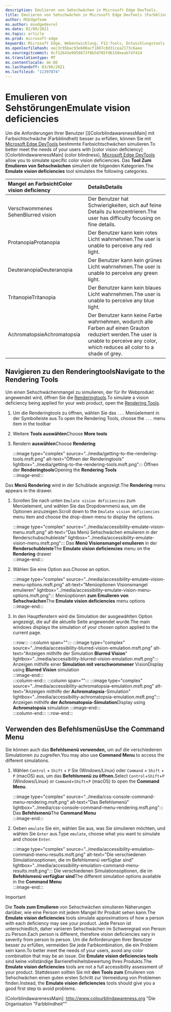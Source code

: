 ```yaml
---
description: Emulieren von Sehschwächen in Microsoft Edge DevTools.
title: Emulieren von Sehschwächen in Microsoft Edge DevTools (Farbblindheit)
author: MSEdgeTeam
ms.author: msedgedevrel
ms.date: 02/09/2021
ms.topic: article
ms.prod: microsoft-edge
keywords: Microsoft Edge, Webentwicklung, F12-Tools, Entwicklungstools
ms.openlocfilehash: eec3c95bac93e600acf1887c8d31cea2173c6aee
ms.sourcegitcommit: 6cf12643e9959873f8b5d785fd6158eeab74f424
ms.translationtype: MT
ms.contentlocale: de-DE
ms.lasthandoff: 03/06/2021
ms.locfileid: "11397874"
---
```

# <a name="emulate-vision-deficiencies"></a><span data-ttu-id="6a64e-104">Emulieren von Sehstörungen</span><span class="sxs-lookup"><span data-stu-id="6a64e-104">Emulate vision deficiencies</span></span>

<span data-ttu-id="6a64e-105">Um die Anforderungen Ihrer Benutzer [][ColorblindawarenessMain] mit Farbsichtschwäche \(Farbblindheit\) besser zu erfüllen, können Sie mit [Microsoft Edge DevTools][DevtoolsIndex] bestimmte Farbsichtschwächen simulieren.</span><span class="sxs-lookup"><span data-stu-id="6a64e-105">To better meet the needs of your users with [color vision deficiency][ColorblindawarenessMain] \(color blindness\), [Microsoft Edge DevTools][DevtoolsIndex] allow you to simulate specific color vision deficiencies.</span></span>  <span data-ttu-id="6a64e-106">Das **Tool Zum Emulieren von Sehschwächen** simuliert die folgenden Kategorien.</span><span class="sxs-lookup"><span data-stu-id="6a64e-106">The **Emulate vision deficiencies** tool simulates the following categories.</span></span>  

| <span data-ttu-id="6a64e-107">Mangel an Farbsicht</span><span class="sxs-lookup"><span data-stu-id="6a64e-107">Color vision deficiency</span></span> | <span data-ttu-id="6a64e-108">Details</span><span class="sxs-lookup"><span data-stu-id="6a64e-108">Details</span></span> |  
|:--- |:--- |  
| <span data-ttu-id="6a64e-109">Verschwommenes Sehen</span><span class="sxs-lookup"><span data-stu-id="6a64e-109">Blurred vision</span></span> | <span data-ttu-id="6a64e-110">Der Benutzer hat Schwierigkeiten, sich auf feine Details zu konzentrieren.</span><span class="sxs-lookup"><span data-stu-id="6a64e-110">The user has difficulty focusing on fine details.</span></span> |  
| <span data-ttu-id="6a64e-111">Protanopia</span><span class="sxs-lookup"><span data-stu-id="6a64e-111">Protanopia</span></span> | <span data-ttu-id="6a64e-112">Der Benutzer kann kein rotes Licht wahrnehmen.</span><span class="sxs-lookup"><span data-stu-id="6a64e-112">The user is unable to perceive any red light.</span></span> |  
| <span data-ttu-id="6a64e-113">Deuteranopia</span><span class="sxs-lookup"><span data-stu-id="6a64e-113">Deuteranopia</span></span> | <span data-ttu-id="6a64e-114">Der Benutzer kann kein grünes Licht wahrnehmen.</span><span class="sxs-lookup"><span data-stu-id="6a64e-114">The user is unable to perceive any green light.</span></span> |  
| <span data-ttu-id="6a64e-115">Tritanopie</span><span class="sxs-lookup"><span data-stu-id="6a64e-115">Tritanopia</span></span> | <span data-ttu-id="6a64e-116">Der Benutzer kann kein blaues Licht wahrnehmen.</span><span class="sxs-lookup"><span data-stu-id="6a64e-116">The user is unable to perceive any blue light.</span></span> |  
| <span data-ttu-id="6a64e-117">Achromatopsie</span><span class="sxs-lookup"><span data-stu-id="6a64e-117">Achromatopsia</span></span> | <span data-ttu-id="6a64e-118">Der Benutzer kann keine Farbe wahrnehmen, wodurch alle Farben auf einen Grauton reduziert werden.</span><span class="sxs-lookup"><span data-stu-id="6a64e-118">The user is unable to perceive any color, which reduces all color to a shade of grey.</span></span> |  

## <a name="navigate-to-the-rendering-tools"></a><span data-ttu-id="6a64e-119">Navigieren zu den Renderingtools</span><span class="sxs-lookup"><span data-stu-id="6a64e-119">Navigate to the Rendering Tools</span></span>  

<span data-ttu-id="6a64e-120">Um einen Sehschwächenmangel zu simulieren, der für Ihr Webprodukt angewendet wird, öffnen Sie die [Renderingtools][DevtoolsRenderingToolsIndex].</span><span class="sxs-lookup"><span data-stu-id="6a64e-120">To simulate a vision deficiency being applied for your web product, open the [Rendering Tools][DevtoolsRenderingToolsIndex].</span></span>  

1.  <span data-ttu-id="6a64e-121">Um die Renderingtools zu öffnen, wählen Sie das `...` Menüelement in der Symbolleiste aus.</span><span class="sxs-lookup"><span data-stu-id="6a64e-121">To open the Rendering Tools, choose the `...` menu item in the toolbar</span></span>  
1.  <span data-ttu-id="6a64e-122">Weitere **Tools auswählen**</span><span class="sxs-lookup"><span data-stu-id="6a64e-122">Choose **More tools**</span></span>  
1.  <span data-ttu-id="6a64e-123">Rendern **auswählen**</span><span class="sxs-lookup"><span data-stu-id="6a64e-123">Choose **Rendering**</span></span>  
    
    :::image type="complex" source="../media/getting-to-the-rendering-tools.msft.png" alt-text="Öffnen der Renderingtools" lightbox="../media/getting-to-the-rendering-tools.msft.png":::
       <span data-ttu-id="6a64e-125">Öffnen der **Renderingtools**</span><span class="sxs-lookup"><span data-stu-id="6a64e-125">Opening the **Rendering Tools**</span></span>  
    :::image-end:::  

<span data-ttu-id="6a64e-126">Das **Menü Rendering** wird in der Schublade angezeigt.</span><span class="sxs-lookup"><span data-stu-id="6a64e-126">The **Rendering** menu appears in the drawer.</span></span>  

1.  <span data-ttu-id="6a64e-127">Scrollen Sie nach unten `Emulate vision deficiencies` zum Menüelement, und wählen Sie das Dropdownmenü aus, um die Optionen anzuzeigen.</span><span class="sxs-lookup"><span data-stu-id="6a64e-127">Scroll down to the `Emulate vision deficiencies` menu item and choose the drop-down menu to display the options.</span></span>  
    
    :::image type="complex" source="../media/accessibility-emulate-vision-menu.msft.png" alt-text="Das Menü Sehschwächen emulieren in der Renderschubschubleiste" lightbox="../media/accessibility-emulate-vision-menu.msft.png":::
       <span data-ttu-id="6a64e-129">Das **Menü Visionsmangel emulieren** in der **Renderschubleiste**</span><span class="sxs-lookup"><span data-stu-id="6a64e-129">The **Emulate vision deficiencies** menu on the **Rendering** drawer</span></span>  
    :::image-end:::  
    
1.  <span data-ttu-id="6a64e-130">Wählen Sie eine Option aus.</span><span class="sxs-lookup"><span data-stu-id="6a64e-130">Choose an option.</span></span>  
    
    :::image type="complex" source="../media/accessibility-emulate-vision-menu-options.msft.png" alt-text="Menüoptionen Visionsmangel emulieren" lightbox="../media/accessibility-emulate-vision-menu-options.msft.png":::
       <span data-ttu-id="6a64e-132">Menüoptionen **zum Emulieren von Sehschwächen**</span><span class="sxs-lookup"><span data-stu-id="6a64e-132">The **Emulate vision deficiencies** menu options</span></span>  
    :::image-end:::  
    
1.  <span data-ttu-id="6a64e-133">In den Hauptfenstern wird die Simulation der ausgewählten Option angezeigt, die auf die aktuelle Seite angewendet wurde.</span><span class="sxs-lookup"><span data-stu-id="6a64e-133">The main windows displays the simulation of your chosen option applied to the current page.</span></span>  
    
    :::row:::
       :::column span="":::
          :::image type="complex" source="../media/accessibility-blurred-vision-emulation.msft.png" alt-text="Anzeigen mithilfe der Simulation **Blurred Vision**" lightbox="../media/accessibility-blurred-vision-emulation.msft.png":::
             <span data-ttu-id="6a64e-135">Anzeigen mithilfe einer **Simulation mit verschwommener** Vision</span><span class="sxs-lookup"><span data-stu-id="6a64e-135">Display using **Blurred Vision** simulation</span></span>  
          :::image-end:::  
       :::column-end:::
       :::column span="":::
          :::image type="complex" source="../media/accessibility-achromatopsia-emulation.msft.png" alt-text="Anzeigen mithilfe der **Achromatopsia**-Simulation" lightbox="../media/accessibility-achromatopsia-emulation.msft.png":::
             <span data-ttu-id="6a64e-137">Anzeigen mithilfe **der Achromatopsia-Simulation**</span><span class="sxs-lookup"><span data-stu-id="6a64e-137">Display using **Achromatopsia** simulation</span></span> :::image-end:::  
       :::column-end:::
    :::row-end:::
    
## <a name="use-the-command-menu"></a><span data-ttu-id="6a64e-138">Verwenden des Befehlsmenüs</span><span class="sxs-lookup"><span data-stu-id="6a64e-138">Use the Command Menu</span></span>  

<span data-ttu-id="6a64e-139">Sie können auch das **Befehlsmenü verwenden,** um auf die verschiedenen Simulationen zu zugreifen.</span><span class="sxs-lookup"><span data-stu-id="6a64e-139">You may also use **Command Menu** to access the different simulations.</span></span>  

1.  <span data-ttu-id="6a64e-140">Wählen `Control` + `Shift` + `P` Sie \(Windows/Linux\) oder `Command` + `Shift` + `P` \(macOS\) aus, um das **Befehlsmenü zu öffnen.**</span><span class="sxs-lookup"><span data-stu-id="6a64e-140">Select `Control`+`Shift`+`P` \(Windows/Linux\) or `Command`+`Shift`+`P` \(macOS\) to open the **Command Menu**.</span></span>  
    
    :::image type="complex" source="../media/css-console-command-menu-rendering.msft.png" alt-text="Das Befehlsmenü" lightbox="../media/css-console-command-menu-rendering.msft.png":::
       <span data-ttu-id="6a64e-142">Das **Befehlsmenü**</span><span class="sxs-lookup"><span data-stu-id="6a64e-142">The **Command Menu**</span></span>  
    :::image-end:::  
    
1.  <span data-ttu-id="6a64e-143">Geben `emulate` Sie ein, wählen Sie aus, was Sie simulieren möchten, und wählen Sie `Enter` aus.</span><span class="sxs-lookup"><span data-stu-id="6a64e-143">Type `emulate`, choose what you want to simulate and choose `Enter`.</span></span>  
    
    :::image type="complex" source="../media/accessibility-emulation-command-menu-results.msft.png" alt-text="Die verschiedenen Simulationsoptionen, die im Befehlsmenü verfügbar sind" lightbox="../media/accessibility-emulation-command-menu-results.msft.png":::
       <span data-ttu-id="6a64e-145">Die verschiedenen Simulationsoptionen, die im **Befehlsmenü verfügbar sind**</span><span class="sxs-lookup"><span data-stu-id="6a64e-145">The different simulation options available in the **Command Menu**</span></span>  
    :::image-end:::  
    
> [!IMPORTANT]
> <span data-ttu-id="6a64e-146">Die **Tools zum Emulieren** von Sehschwächen simulieren Näherungen darüber, wie eine Person mit jedem Mangel Ihr Produkt sehen kann.</span><span class="sxs-lookup"><span data-stu-id="6a64e-146">The **Emulate vision deficiencies** tools simulate approximations of how a person with each deficiency may see your product.</span></span>  <span data-ttu-id="6a64e-147">Jede Person ist unterschiedlich, daher variieren Sehschwächen im Schweregrad von Person zu Person.</span><span class="sxs-lookup"><span data-stu-id="6a64e-147">Each person is different, therefore vision deficiencies vary in severity from person to person.</span></span>  <span data-ttu-id="6a64e-148">Um die Anforderungen Ihrer Benutzer besser zu erfüllen, vermeiden Sie jede Farbkombination, die ein Problem sein kann.</span><span class="sxs-lookup"><span data-stu-id="6a64e-148">To better meet the needs of your users, avoid any color combination that may be an issue.</span></span>  <span data-ttu-id="6a64e-149">Die **Emulate vision deficiencies tools** sind keine vollständige Barrierefreiheitsbewertung Ihres Produkts.</span><span class="sxs-lookup"><span data-stu-id="6a64e-149">The **Emulate vision deficiencies** tools are not a full accessibility assessment of your product.</span></span>  <span data-ttu-id="6a64e-150">Stattdessen sollten Sie mit **den Tools zum** Emulieren von Sehschwächen einen guten ersten Schritt zur Vermeidung von Problemen finden.</span><span class="sxs-lookup"><span data-stu-id="6a64e-150">Instead, the **Emulate vision deficiencies** tools should  give you a good first step to avoid problems.</span></span>  

<!-- links -->  

[DevToolsIndex]: ../index.md "Microsoft Edge (Chromium) Developer Tools | Microsoft Docs"  
[DevtoolsRenderingToolsIndex]: ../rendering-tools/index.md "Analysieren der Laufzeitleistung | Microsoft Docs"  

[ColorblindawarenessMain]: http://www.colourblindawareness.org "Die Organisation "Farbblindheit""  

[AmfcbMain]: https://www.amfcb.org "The American Foundation for the Color Blind (AFCB)"  
